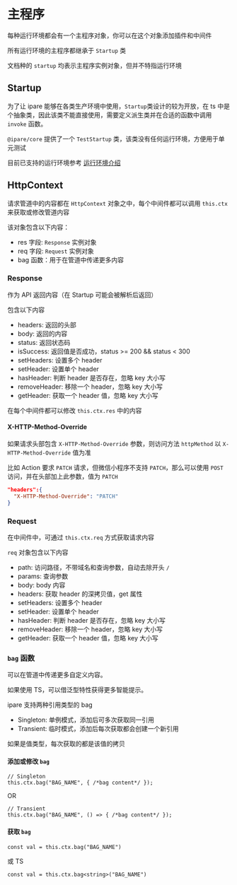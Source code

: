 # 主程序

每种运行环境都会有一个主程序对象，你可以在这个对象添加插件和中间件

所有运行环境的主程序都继承于 `Startup` 类

文档种的 `startup` 均表示主程序实例对象，但并不特指运行环境

## Startup

为了让 ipare 能够在各类生产环境中使用，`Startup`类设计的较为开放，在 ts 中是个抽象类，因此该类不能直接使用，需要定义派生类并在合适的函数中调用 `invoke` 函数。

`@ipare/core` 提供了一个 `TestStartup` 类，该类没有任何运行环境，方便用于单元测试

目前已支持的运行环境参考 [运行环境介绍](/usage/env)

## HttpContext

请求管道中的内容都在 `HttpContext` 对象之中，每个中间件都可以调用 `this.ctx` 来获取或修改管道内容

该对象包含以下内容：

- res 字段: `Response` 实例对象
- req 字段: `Request` 实例对象
- bag 函数：用于在管道中传递更多内容

### Response

作为 API 返回内容（在 Startup 可能会被解析后返回）

包含以下内容

- headers: 返回的头部
- body: 返回的内容
- status: 返回状态码
- isSuccess: 返回值是否成功，status >= 200 && status < 300
- setHeaders: 设置多个 header
- setHeader: 设置单个 header
- hasHeader: 判断 header 是否存在，忽略 key 大小写
- removeHeader: 移除一个 header，忽略 key 大小写
- getHeader: 获取一个 header 值，忽略 key 大小写

在每个中间件都可以修改 `this.ctx.res` 中的内容

#### X-HTTP-Method-Override

如果请求头部包含 `X-HTTP-Method-Override` 参数，则访问方法 `httpMethod` 以 `X-HTTP-Method-Override` 值为准

比如 Action 要求 `PATCH` 请求，但微信小程序不支持 `PATCH`，那么可以使用 `POST` 访问，并在头部加上此参数，值为 `PATCH`

```JSON
"headers":{
  "X-HTTP-Method-Override": "PATCH"
}
```

### Request

在中间件中，可通过 `this.ctx.req` 方式获取请求内容

`req` 对象包含以下内容

- path: 访问路径，不带域名和查询参数，自动去除开头 `/`
- params: 查询参数
- body: body 内容
- headers: 获取 header 的深拷贝值，get 属性
- setHeaders: 设置多个 header
- setHeader: 设置单个 header
- hasHeader: 判断 header 是否存在，忽略 key 大小写
- removeHeader: 移除一个 header，忽略 key 大小写
- getHeader: 获取一个 header 值，忽略 key 大小写

### `bag` 函数

可以在管道中传递更多自定义内容。

如果使用 TS，可以借泛型特性获得更多智能提示。

ipare 支持两种引用类型的 bag

- Singleton: 单例模式，添加后可多次获取同一引用
- Transient: 临时模式，添加后每次获取都会创建一个新引用

如果是值类型，每次获取的都是该值的拷贝

#### 添加或修改 `bag`

```JS
// Singleton
this.ctx.bag("BAG_NAME", { /*bag content*/ });
```

OR

```JS
// Transient
this.ctx.bag("BAG_NAME", () => { /*bag content*/ });
```

#### 获取 `bag`

```JS
const val = this.ctx.bag("BAG_NAME")
```

或 TS

```TS
const val = this.ctx.bag<string>("BAG_NAME")
```
